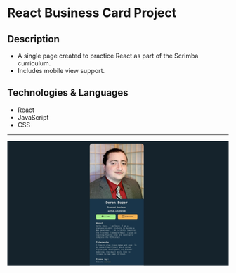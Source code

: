 # React Business Card Project

## Description
- A single page created to practice React as part of the Scrimba curriculum.
- Includes mobile view support.

## Technologies & Languages
- React
- JavaScript
- CSS

---
![Screenshot](https://github.com/Deren-Web-Developement-Projects/business-card/blob/91e2b7bcb2e28a716d28e2f7080c4583a1d91f67/src/images/screenshot.jpeg)

